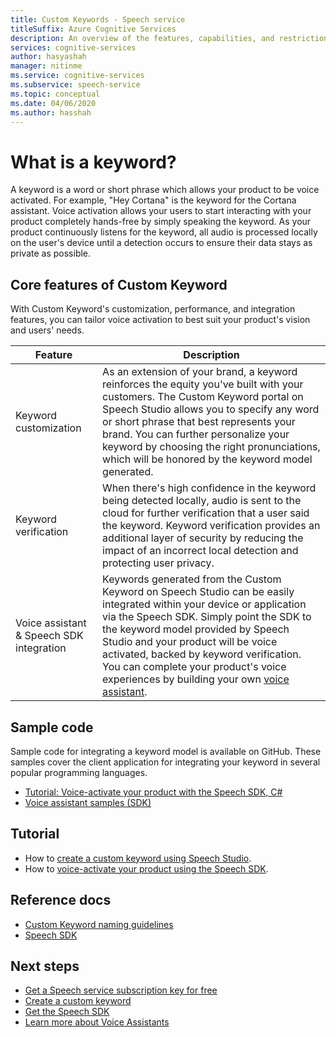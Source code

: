 ```yaml
---
title: Custom Keywords - Speech service
titleSuffix: Azure Cognitive Services
description: An overview of the features, capabilities, and restrictions for custom keywords using the Speech Software Development Kit (SDK).
services: cognitive-services
author: hasyashah
manager: nitinme
ms.service: cognitive-services
ms.subservice: speech-service
ms.topic: conceptual
ms.date: 04/06/2020
ms.author: hasshah
---
```


# What is a keyword?

A keyword is a word or short phrase which allows your product to be voice activated. For example, "Hey Cortana" is the keyword for the Cortana assistant. Voice activation allows your users to start interacting with your product completely hands-free by simply speaking the keyword. As your product continuously listens for the keyword, all audio is processed locally on the user's device until a detection occurs to ensure their data stays as private as possible.

## Core features of Custom Keyword

With Custom Keyword's customization, performance, and integration features, you can tailor voice activation to best suit your product's vision and users' needs.

| Feature | Description |
|----------|----------|
| Keyword customization | As an extension of your brand, a keyword reinforces the equity you've built with your customers. The Custom Keyword portal on Speech Studio allows you to specify any word or short phrase that best represents your brand. You can further personalize your keyword by choosing the right pronunciations, which will be honored by the keyword model generated.
| Keyword verification | When there's high confidence in the keyword being detected locally, audio is sent to the cloud for further verification that a user said the keyword. Keyword verification provides an additional layer of security by reducing the impact of an incorrect local detection and protecting user privacy.
| Voice assistant & Speech SDK integration | Keywords generated from the Custom Keyword on Speech Studio can be easily integrated within your device or application via the Speech SDK. Simply point the SDK to the keyword model provided by Speech Studio and your product will be voice activated, backed by keyword verification. You can complete your product's voice experiences by building your own [voice assistant](voice-assistants.md).

## Sample code

Sample code for integrating a keyword model is available on GitHub. These samples cover the client application for integrating your keyword in several popular programming languages.

* [Tutorial: Voice-activate your product with the Speech SDK, C#](tutorial-voice-enable-your-bot-speech-sdk.md)
* [Voice assistant samples (SDK)](https://aka.ms/csspeech/samples)

## Tutorial

* How to [create a custom keyword using Speech Studio](https://docs.microsoft.com/azure/cognitive-services/speech-service/speech-devices-sdk-create-kws).
* How to [voice-activate your product using the Speech SDK](tutorial-voice-enable-your-bot-speech-sdk.md).

## Reference docs

* [Custom Keyword naming guidelines](https://docs.microsoft.com/azure/cognitive-services/speech-service/speech-devices-sdk-kws-guidelines)
* [Speech SDK](speech-sdk-reference.md)

## Next steps

* [Get a Speech service subscription key for free](get-started.md)
* [Create a custom keyword](https://docs.microsoft.com/azure/cognitive-services/speech-service/speech-devices-sdk-create-kws)
* [Get the Speech SDK](speech-sdk.md)
* [Learn more about Voice Assistants](voice-assistants.md)
